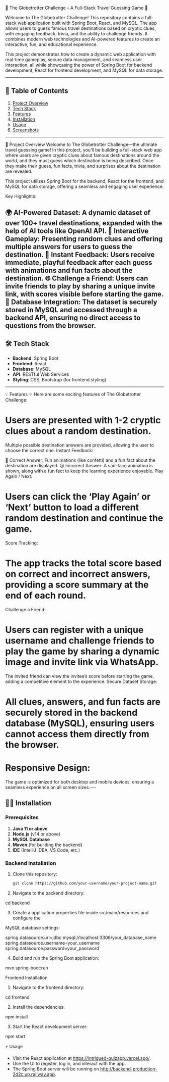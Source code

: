🌟 The Globetrotter Challenge – A Full-Stack Travel Guessing Game 🌟

Welcome to The Globetrotter Challenge! This repository contains a full-stack web application built with Spring Boot, React, and MySQL. The app allows users to guess famous travel destinations based on cryptic clues, with engaging feedback, trivia, and the ability to challenge friends. It combines modern web technologies and AI-powered features to create an interactive, fun, and educational experience.

This project demonstrates how to create a dynamic web application with real-time gameplay, secure data management, and seamless user interaction, all while showcasing the power of Spring Boot for backend development, React for frontend development, and MySQL for data storage.

---

## 📖 Table of Contents

1. [Project Overview](#project-overview)
2. [Tech Stack](#tech-stack)
3. [Features](#features)
4. [Installation](#installation)
5. [Usage](#usage)
6. [Screenshots](#screenshots)

---

🚀 Project Overview
Welcome to The Globetrotter Challenge—the ultimate travel guessing game! In this project, you’ll be building a full-stack web app where users are given cryptic clues about famous destinations around the world, and they must guess which destination is being described. Once they make their guess, fun facts, trivia, and surprises about the destination are revealed.

This project utilizes Spring Boot for the backend, React for the frontend, and MySQL for data storage, offering a seamless and engaging user experience.

Key Highlights:

🌍 AI-Powered Dataset: A dynamic dataset of over 100+ travel destinations, expanded with the help of AI tools like OpenAI API.
🧩 Interactive Gameplay: Presenting random clues and offering multiple answers for users to guess the destination.
🎉 Instant Feedback: Users receive immediate, playful feedback after each guess with animations and fun facts about the destination.
🌐 Challenge a Friend: Users can invite friends to play by sharing a unique invite link, with scores visible before starting the game.
💾 Database Integration: The dataset is securely stored in MySQL and accessed through a backend API, ensuring no direct access to questions from the browser.
---

## 🛠️ Tech Stack

- **Backend**: Spring Boot
- **Frontend**: React
- **Database**: MySQL
- **API**: RESTful Web Services
- **Styling**: CSS, Bootstrap (for frontend styling)

---

💡 Features
✨ Here are some exciting features of The Globetrotter Challenge:

# Users are presented with 1-2 cryptic clues about a random destination.
Multiple possible destination answers are provided, allowing the user to choose the correct one.
Instant Feedback:

🎉 Correct Answer: Fun animations (like confetti) and a fun fact about the destination are displayed.
😢 Incorrect Answer: A sad-face animation is shown, along with a fun fact to keep the learning experience enjoyable.
Play Again / Next:

# Users can click the ‘Play Again’ or ‘Next’ button to load a different random destination and continue the game.
Score Tracking:

# The app tracks the total score based on correct and incorrect answers, providing a score summary at the end of each round.
Challenge a Friend:

# Users can register with a unique username and challenge friends to play the game by sharing a dynamic image and invite link via WhatsApp.
The invited friend can view the invitee’s score before starting the game, adding a competitive element to the experience.
Secure Dataset Storage:

# All clues, answers, and fun facts are securely stored in the backend database (MySQL), ensuring users cannot access them directly from the browser.

# Responsive Design:

The game is optimized for both desktop and mobile devices, ensuring a seamless experience on all screen sizes.---

## 🧑‍💻 Installation

### Prerequisites

1. **Java 11 or above**
2. **Node.js** (v14 or above)
3. **MySQL Database**
4. **Maven** (for building the backend)
5. **IDE** (IntelliJ IDEA, VS Code, etc.)

### Backend Installation

1. Clone this repository:
   ```bash
   git clone https://github.com/your-username/your-project-name.git

2. Navigate to the backend directory:

cd backend

3. Create a application.properties file inside src/main/resources and configure the 

MySQL database settings:

spring.datasource.url=jdbc:mysql://localhost:3306/your_database_name
spring.datasource.username=your_username
spring.datasource.password=your_password

4. Build and run the Spring Boot application:

mvn spring-boot:run

Frontend Installation

1. Navigate to the frontend directory:

cd frontend

2. Install the dependencies:

npm install

3. Start the React development server:

npm start

⚡ Usage

+ Visit the React application at https://intrigued-quizapp.vercel.app/.
+ Use the UI to register, log in, and interact with the app.
+ The Spring Boot server will be running on http://backend-production-2d2c.up.railway.app.



